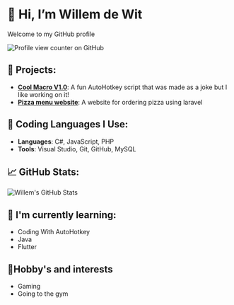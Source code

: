 # 👋 Hi, I’m Willem de Wit

Welcome to my GitHub profile 

![Profile view counter on GitHub](https://komarev.com/ghpvc/?username=Willemilk)

## 🚀 Projects:
- **[Cool Macro V1.0](https://github.com/Willemilk/Cool-Macro)**: A fun AutoHotkey script that was made as a joke but I like working on it!
- **[Pizza menu website](https://github.com/rensplop/StonksPizza)**: A website for ordering pizza using laravel

## 🔧 Coding Languages I Use:
- **Languages**: C#, JavaScript, PHP
- **Tools**: Visual Studio, Git, GitHub, MySQL

## 📈 GitHub Stats:
![Willem's GitHub Stats](https://github-readme-stats.vercel.app/api?username=Willemilk&show_icons=true&hide_title=true)

## 🌱 I'm currently learning:
- Coding With AutoHotkey
- Java
- Flutter

## 🎱Hobby's and interests
- Gaming
- Going to the gym

